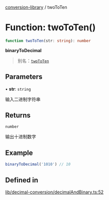 [conversion-library](../globals.md) / twoToTen

# Function: twoToTen()

```ts
function twoToTen(str: string): number
```

**binaryToDecimal**

> 别名：[`twoToTen`](twoToTen)

## Parameters

• **str**: `string`

输入二进制字符串

## Returns

`number`

输出十进制数字

## Example

```ts
binaryToDecimal('1010') // 10
```

## Defined in

[lib/decimal-conversion/decimalAndBinary.ts:52](https://github.com/fxss5201/conversion-library/blob/main/lib/decimal-conversion/decimalAndBinary.ts#L52)
